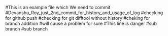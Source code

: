 #This is an example file which We need to commit
#Devanshu_Roy_just_2nd_commit_for_history_and_usage_of_log
#checking for github push
#checking for git difftool without history
#cheking for branch addition
#will cause a problem for sure
#This line is danger
#sub branch
#sub branch
